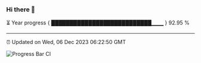 ### Hi there 👋

⏳ Year progress { ███████████████████████████▁▁▁ } 92.95 %

---

⏰ Updated on Wed, 06 Dec 2023 06:22:50 GMT

![Progress Bar CI](https://github.com/ZhaoGui/ZhaoGui/workflows/Progress%20Bar%20CI/badge.svg)
